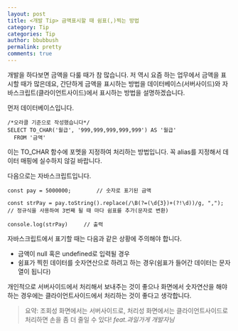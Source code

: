 ```yaml
---
layout: post
title: <개발 Tip> 금액표시할 때 쉼표(,)찍는 방법
category: Tip
categories: Tip
author: bbubbush
permalink: pretty
comments: true
---
```

개발을 하다보면 금액을 다룰 때가 참 많습니다.
저 역시 요즘 하는 업무에서 금액을 표시할 때가 많은데요, 간단하게 금액을 표시하는 방법을 데이터베이스(서버사이드)와 자바스크립트(클라이언트사이드)에서 표시하는 방법을 설명하겠습니다.

먼저 데이터베이스입니다.

```
/*오라클 기준으로 작성했습니다*/
SELECT TO_CHAR('월급', '999,999,999,999,999') AS '월급'
  FROM '금액'
```

이는 TO_CHAR 함수에 포멧을 지정하여 처리하는 방법입니다. 꼭 alias를 지정해서 데이터 매핑에 실수하지 않길 바랍니다.

다음으로는 자바스크립트입니다.
```
const pay = 5000000;        // 숫자로 표기된 금액

const strPay = pay.toString().replace(/\B(?=(\d{3})+(?!\d))/g, ",");  // 정규식을 사용하여 3번째 될 때 마다 쉼표를 추가(문자로 변환)

console.log(strPay)     // 출력
```
자바스크립트에서 표기할 때는 다음과 같은 상황에 주의해야 합니다.
- 금액이 null 혹은 undefined로 입력될 경우
- 쉼표가 찍힌 데이터를 숫자연산으로 하려고 하는 경우(쉼표가 들어간 데이터는 문자열이 됩니다)

개인적으로 서버사이드에서 처리해서 보내주는 것이 좋으나 화면에서 숫자연산을 해야하는 경우에는
클라이언트사이드에서 처리하는 것이 좋다고 생각합니다.

>요약: 조회성 화면에서는 서버사이드로, 처리성 화면에서는 클라이언트사이드로 처리하면 손을 좀 더 줄일 수 있다!
*feat.과일가게 개발자님*
